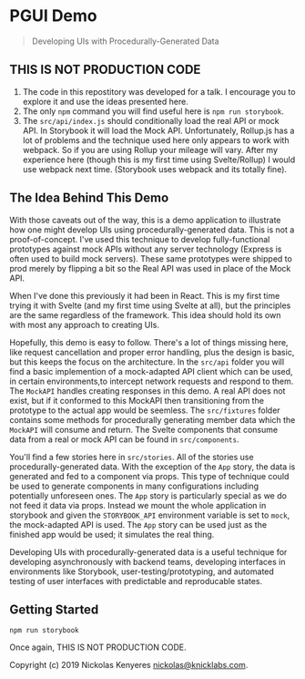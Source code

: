 # PGUI Demo

> Developing UIs with Procedurally-Generated Data

## THIS IS NOT PRODUCTION CODE

1. The code in this repostitory was developed for a talk. I encourage you to explore it and use the ideas presented here.
2. The only `npm` command you will find useful here is `npm run storybook`.
3. The `src/api/index.js` should conditionally load the real API or mock API. In Storybook it will load the Mock API. Unfortunately, Rollup.js has a lot of problems and the technique used here only appears to work with webpack. So if you are using Rollup your mileage will vary. After my experience here (though this is my first time using Svelte/Rollup) I would use webpack next time. (Storybook uses webpack and its totally fine).

## The Idea Behind This Demo

With those caveats out of the way, this is a demo application to illustrate how one might develop UIs using procedurally-generated data. This is not a proof-of-concept. I've used this technique to develop fully-functional prototypes against mock APIs without any server technology (Express is often used to build mock servers). These same prototypes were shipped to prod merely by flipping a bit so the Real API was used in place of the Mock API.

When I've done this previously it had been in React. This is my first time trying it with Svelte (and my first time using Svelte at all), but the principles are the same regardless of the framework. This idea should hold its own with most any approach to creating UIs.

Hopefully, this demo is easy to follow. There's a lot of things missing here, like request cancellation and proper error handling, plus the design is basic, but this keeps the focus on the architecture. In the `src/api` folder you will find a basic implemention of a mock-adapted API client which can be used, in certain environments,to intercept network requests and respond to them. The `MockAPI` handles creating responses in this demo. A real API does not exist, but if it conformed to this MockAPI then transitioning from the prototype to the actual app would be seemless. The `src/fixtures` folder contains some methods for procedurally generating member data which the `MockAPI` will consume and return. The Svelte components that consume data from a real or mock API can be found in `src/components`.

You'll find a few stories here in `src/stories`. All of the stories use procedurally-generated data. With the exception of the `App` story, the data is generated and fed to a component via props. This type of technique could be used to generate components in many configurations including potentially unforeseen ones. The `App` story is particularly special as we do not feed it data via props. Instead we mount the whole application in storybook and given the `STORYBOOK_API` environment variable is set to `mock`, the mock-adapted API is used. The `App` story can be used just as the finished app would be used; it simulates the real thing.

Developing UIs with procedurally-generated data is a useful technique for developing asynchronously with backend teams, developing interfaces in environments like Storybook, user-testing/prototyping, and automated testing of user interfaces with predictable and reproducable states.

## Getting Started

```
npm run storybook
```

Once again, THIS IS NOT PRODUCTION CODE.

Copyright (c) 2019 Nickolas Kenyeres <nickolas@knicklabs.com>.